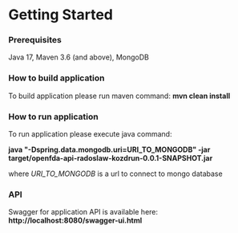 # Getting Started

### Prerequisites
Java 17, Maven 3.6 (and above), MongoDB

### How to build application
To build application please run maven command: **mvn clean install**

### How to run application


To run application please execute java command:  

**java "-Dspring.data.mongodb.uri=URI_TO_MONGODB" -jar target/openfda-api-radoslaw-kozdrun-0.0.1-SNAPSHOT.jar**

where *URI_TO_MONGODB* is a url to connect to mongo database

### API
Swagger for application API is available here: **http://localhost:8080/swagger-ui.html**

